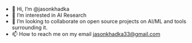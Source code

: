 - 👋 Hi, I’m @jasonkhadka
- 👀 I’m interested in AI Research
- 💞️ I’m looking to collaborate on open source projects on AI/ML and tools surrounding it.
- 📫 How to reach me on my email jasonkhadka33@gmail.com

<!---
jasonkhadka/jasonkhadka is a ✨ special ✨ repository because its `README.md` (this file) appears on your GitHub profile.
You can click the Preview link to take a look at your changes.
--->
